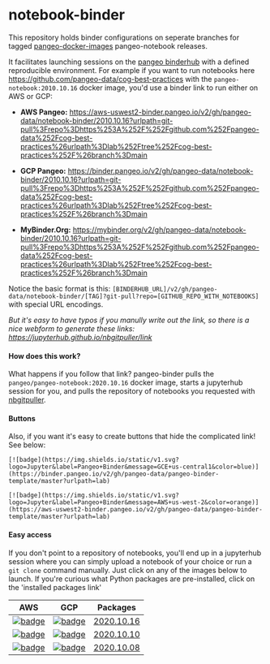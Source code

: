 # notebook-binder

This repository holds binder configurations on seperate branches for tagged [pangeo-docker-images](https://github.com/pangeo-data/pangeo-docker-images/releases) pangeo-notebook releases.

It facilitates launching sessions on the [pangeo binderhub](https://github.com/pangeo-data/pangeo-binder) with a defined reproducible environment. For example if you want to run notebooks here https://github.com/pangeo-data/cog-best-practices with the `pangeo-notebook:2010.10.16` docker image, you'd use a  binder link to run either on AWS or GCP:

 * **AWS Pangeo:** https://aws-uswest2-binder.pangeo.io/v2/gh/pangeo-data/notebook-binder/2010.10.16?urlpath=git-pull%3Frepo%3Dhttps%253A%252F%252Fgithub.com%252Fpangeo-data%252Fcog-best-practices%26urlpath%3Dlab%252Ftree%252Fcog-best-practices%252F%26branch%3Dmain

 * **GCP Pangeo:** https://binder.pangeo.io/v2/gh/pangeo-data/notebook-binder/2010.10.16?urlpath=git-pull%3Frepo%3Dhttps%253A%252F%252Fgithub.com%252Fpangeo-data%252Fcog-best-practices%26urlpath%3Dlab%252Ftree%252Fcog-best-practices%252F%26branch%3Dmain
 
 * **MyBinder.Org:** https://mybinder.org/v2/gh/pangeo-data/notebook-binder/2010.10.16?urlpath=git-pull%3Frepo%3Dhttps%253A%252F%252Fgithub.com%252Fpangeo-data%252Fcog-best-practices%26urlpath%3Dlab%252Ftree%252Fcog-best-practices%252F%26branch%3Dmain


Notice the basic format is this: `[BINDERHUB_URL]/v2/gh/pangeo-data/notebook-binder/[TAG]?git-pull?repo=[GITHUB_REPO_WITH_NOTEBOOKS]` with special URL encodings. 

*But it's easy to have typos if you manully write out the link, so there is a nice webform to generate these links: https://jupyterhub.github.io/nbgitpuller/link*


#### How does this work?
What happens if you follow that link? pangeo-binder pulls the `pangeo/pangeo-notebook:2020.10.16` docker image, starts a jupyterhub session for you, and pulls the repository of notebooks you requested with [nbgitpuller](https://jupyterhub.github.io/nbgitpuller/index.html).


#### Buttons
Also, if you want it's easy to create buttons that hide the complicated link! See below:
```
[![badge](https://img.shields.io/static/v1.svg?logo=Jupyter&label=Pangeo+Binder&message=GCE+us-central1&color=blue)](https://binder.pangeo.io/v2/gh/pangeo-data/pangeo-binder-template/master?urlpath=lab)

[![badge](https://img.shields.io/static/v1.svg?logo=Jupyter&label=Pangeo+Binder&message=AWS+us-west-2&color=orange)](https://aws-uswest2-binder.pangeo.io/v2/gh/pangeo-data/pangeo-binder-template/master?urlpath=lab)
```

#### Easy access
If you don't point to a repository of notebooks, you'll end up in a jupyterhub session where you can simply upload a notebook of your choice or run a `git clone` command manually. Just click on any of the images below to launch. If you're curious what Python packages are pre-installed, click on the 'installed packages link'

| AWS  | GCP | Packages |
| ------------- | ------------- |  ------------- |
|  [![badge](https://img.shields.io/static/v1.svg?logo=Jupyter&label=PangeoBinder&message=2020.10.16&color=orange)](https://aws-uswest2-binder.pangeo.io/v2/gh/pangeo-data/notebook-binder/2010.10.16?urlpath=lab) | [![badge](https://img.shields.io/static/v1.svg?logo=Jupyter&label=PangeoBinder&message=2020.10.16&color=blue)](https://binder.pangeo.io/v2/gh/pangeo-data/notebook-binder/2020.10.16?urlpath=lab)  | [2020.10.16](https://github.com/pangeo-data/pangeo-docker-images/blob/2020.10.16/pangeo-notebook/packages.txt) |
|  [![badge](https://img.shields.io/static/v1.svg?logo=Jupyter&label=PangeoBinder&message=2020.10.10&color=orange)](https://aws-uswest2-binder.pangeo.io/v2/gh/pangeo-data/notebook-binder/2020.10.10?urlpath=lab) | [![badge](https://img.shields.io/static/v1.svg?logo=Jupyter&label=PangeoBinder&message=2020.10.10&color=blue)](https://binder.pangeo.io/v2/gh/pangeo-data/notebook-binder/2020.10.10?urlpath=lab)  | [2020.10.10](https://github.com/pangeo-data/pangeo-docker-images/blob/2020.10.10/pangeo-notebook/packages.txt) |
|  [![badge](https://img.shields.io/static/v1.svg?logo=Jupyter&label=PangeoBinder&message=2020.10.08&color=orange)](https://aws-uswest2-binder.pangeo.io/v2/gh/pangeo-data/notebook-binder/2020.10.08?urlpath=lab) | [![badge](https://img.shields.io/static/v1.svg?logo=Jupyter&label=PangeoBinder&message=2020.10.08&color=blue)](https://binder.pangeo.io/v2/gh/pangeo-data/notebook-binder/2020.10.08?urlpath=lab)  | [2020.10.08](https://github.com/pangeo-data/pangeo-docker-images/blob/2020.10.08/pangeo-notebook/packages.txt) |
